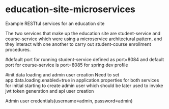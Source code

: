 # education-site-microservices
Example RESTful services for an education site

The two services that make up the education site are student-service and course-service which were using a microservice architectural pattern, and they interact with one another to carry out student-course enrollment procedures.


#default port for running student-service defined as port=8084 and default port for course-service is port=8085 for spring dev profile

#init data loading and admin user creation
Need to set app.data.loading.enabled=true in application.properties for both services for initial starting to create admin user which
should be later used to invoke jwt token generation and api user creation

Admin user credentials(username=admin, password=admin)



